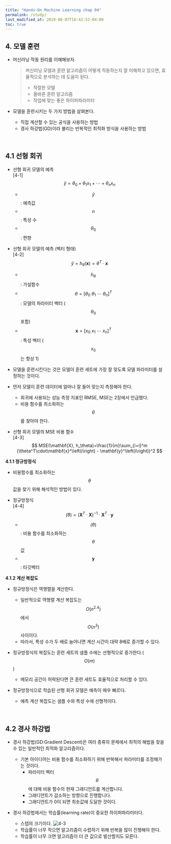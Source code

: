 ```yaml
---
title: "Hands-On Machine Learning chap 04"
permalink: /study/
last_modified_at: 2019-08-07T16:42:52-04:00
toc: true
---
```


## 4. 모델 훈련

- 머신러닝 작동 원리를 이해해보자.
  > 머신러닝 모델과 훈련 알고리즘이 어떻게 작동하는지 잘 이해하고 있으면, 효율적으로 분석하는 데 도움이 된다.
  > - 적절한 모델
  > - 올바른 훈련 알고리즘
  > - 작업에 맞는 좋은 하이퍼파라미터

- 모델을 훈련시키는 두 가지 방법을 살펴본다.
  - 직접 계산할 수 있는 공식을 사용하는 방법
  - 경사 하강법(GD)이라 불리는 반복적인 최적화 방식을 사용하는 방법

<br>

## 4.1 선형 회귀

- 선형 회귀 모델의 예측 <br> [4-1] <br>$$ \hat{y}=\theta_{0}+\theta_{1}x_{1}+\cdots+\theta_{n}x_{n} $$
  - $$ \hat{y} $$ : 예측값
  - $$ n $$ : 특성 수
  - $$ \theta_{0} $$ : 편향

- 선형 회귀 모델의 예측 (벡터 형태) <br> [4-2] <br> $$ \hat{y}=h_\theta(\mathbf{x})=\theta^T\cdot\mathbf{x} $$
  - $$ h_\theta $$ : 가설함수
  - $$ \theta=[\theta_{0}\ \theta_{1}\ \cdots\ \theta_{n}]^T $$ : 모델의 파라미터 벡터 ($$ \theta_{0} $$ 포함)
  - $$ \mathbf{x}=[x_{0}\ x_{1}\ \cdots\ x_{n}]^T $$ : 특성 벡터 ($$ x_{0} $$는 항상 1)

- 모델을 훈련시킨다는 것은 모델이 훈련 세트에 가장 잘 맞도록 모델 파라미터를 설정하는 것이다.

- 먼저 모델이 훈련 데이터에 얼마나 잘 들어 맞는지 측정해야 한다.
  - 회귀에 사용되는 성능 측정 지표인 RMSE, MSE는 2장에서 언급했다.
  - 비용 함수를 최소화하는 $$ \theta $$를 찾아야 한다.

- 선형 회귀 모델의 MSE 비용 함수 <br> [4-3] <br> $$ MSE(\mathbf{X}, h_\theta)=\frac{1}{m}\sum_{i=i}^m (\theta^T\cdot\mathbf{x}^\left(i\right) - \mathbf{y}^\left(i\right))^2 $$

**4.1.1 정규방정식**

- 비용함수를 최소화하는 $$ \theta $$ 값을 찾기 위해 해석적인 방법이 있다.

- 정규방정식 <br> [4-4] <br> $$ \hat(\theta)=(\mathbf{X}^T\cdot\mathbf{X})^{-1}\cdot\mathbf{X}^T\cdot\mathbf{y} $$
  - $$ \hat(\theta) $$ : 비용 함수를 최소화하는 $$ \theta $$ 값
  - $$ \mathbf{y} $$ : 타깃벡터

**4.1.2 계산 복잡도**

- 정규방정식은 역행렬을 계산한다.
  - 일반적으로 역행렬 계산 복잡도는 $$ O(n^{2.4}) $$ 에서 $$ O(n^3) $$ 사이이다.
  - 따라서, 특성 수가 두 배로 늘어나면 계산 시간이 대략 8배로 증가할 수 있다.

- 정규방정식의 복잡도는 훈련 세트의 샘플 수에는 선형적으로 증가한다.($$ O(m) $$)
  - 메모리 공간이 허락된다면 큰 훈련 세트도 효율적으로 처리할 수 있다.

- 정규방정식으로 학습된 선형 회귀 모델은 예측이 매우 빠르다.
  - 예측 계산 복잡도는 샘플 수와 특성 수에 선형적이다.

<br>

## 4.2 경사 하강법

- 경사 하강법(GD:Gradient Descent)은 여러 종류의 문제에서 최적의 해법을 찾을 수 있는 일반적인 최적화 알고리즘이다.
  - 기본 아이디어는 비용 함수를 최소화하기 위해 반복해서 파라미터를 조정해가는 것이다.
    - 파라미터 벡터 $$ \theta $$에 대해 비용 함수의 현재 그래디언트를 계산합니다.
    - 그래디언트가 감소하는 방향으로 진행합니다.
    - 그래디언트가 0이 되면 최솟값에 도달한 것이다.

- 경사 하강법에서는 학습률(learning rate)이 중요한 하이퍼파라미터다.
  - 스텝의 크기이다.
  ![4-3](./image/4-3.png)
  - 학습률이 너무 작으면 알고리즘이 수렵하기 위해 반복을 많이 진행해야 한다.
  - 학습률이 너무 크면 알고리즘이 더 큰 값으로 발산할지도 모른다.
